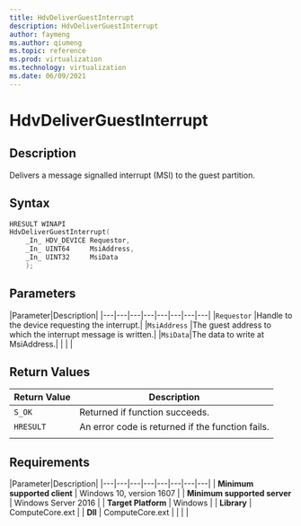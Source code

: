 ```yaml
---
title: HdvDeliverGuestInterrupt
description: HdvDeliverGuestInterrupt
author: faymeng
ms.author: qiumeng
ms.topic: reference
ms.prod: virtualization
ms.technology: virtualization
ms.date: 06/09/2021
---
```

# HdvDeliverGuestInterrupt

## Description

Delivers a message signalled interrupt (MSI) to the guest partition.

## Syntax

```C++
HRESULT WINAPI
HdvDeliverGuestInterrupt(
    _In_ HDV_DEVICE Requestor,
    _In_ UINT64     MsiAddress,
    _In_ UINT32     MsiData
    );
```

## Parameters

|Parameter|Description|
|---|---|---|---|---|---|---|---|
|`Requestor` |Handle to the device requesting the interrupt.|
|`MsiAddress` |The guest address to which the interrupt message is written.|
|`MsiData`|The data to write at MsiAddress.|
|    |    |

## Return Values

|Return Value     |Description|
|---|---|
|`S_OK` | Returned if function succeeds.|
|`HRESULT` | An error code is returned if the function fails.
|     |     |

## Requirements

|Parameter|Description|
|---|---|---|---|---|---|---|---|
| **Minimum supported client** | Windows 10, version 1607 |
| **Minimum supported server** | Windows Server 2016 |
| **Target Platform** | Windows |
| **Library** | ComputeCore.ext |
| **Dll** | ComputeCore.ext |
|    |    |
